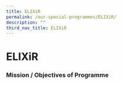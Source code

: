 ```yaml
---
title: ELIXiR
permalink: /our-special-programmes/ELIXiR/
description: ""
third_nav_title: ELIXiR
---
```

# ELIXiR

### Mission / Objectives of Programme

